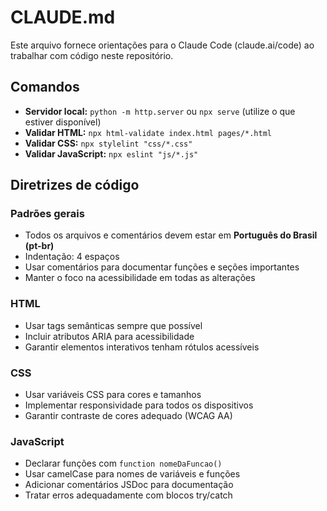 # CLAUDE.md

Este arquivo fornece orientações para o Claude Code (claude.ai/code) ao trabalhar com código neste repositório.

## Comandos

- **Servidor local:** `python -m http.server` ou `npx serve` (utilize o que estiver disponível)
- **Validar HTML:** `npx html-validate index.html pages/*.html`
- **Validar CSS:** `npx stylelint "css/*.css"`
- **Validar JavaScript:** `npx eslint "js/*.js"`

## Diretrizes de código

### Padrões gerais
- Todos os arquivos e comentários devem estar em **Português do Brasil (pt-br)**
- Indentação: 4 espaços
- Usar comentários para documentar funções e seções importantes
- Manter o foco na acessibilidade em todas as alterações

### HTML
- Usar tags semânticas sempre que possível
- Incluir atributos ARIA para acessibilidade
- Garantir elementos interativos tenham rótulos acessíveis

### CSS
- Usar variáveis CSS para cores e tamanhos
- Implementar responsividade para todos os dispositivos
- Garantir contraste de cores adequado (WCAG AA)

### JavaScript
- Declarar funções com `function nomeDaFuncao()`
- Usar camelCase para nomes de variáveis e funções
- Adicionar comentários JSDoc para documentação
- Tratar erros adequadamente com blocos try/catch